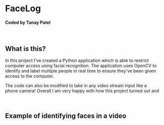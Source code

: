 # FaceLog
#### Coded by Tanay Patel
<br />
 
## What is this?
 
In this project I've created a Python application which is able to restrict computer access using facial recognition. The application uses OpenCV to identify and label multiple people in real time to ensure they've been given access to the computer.
 
The code can also be modified to take in any video stream input like a phone camera! Overall I am very happy with how this project turned out and
 
<br />
 
## Example of identifying faces in a video
 
 
 
 

